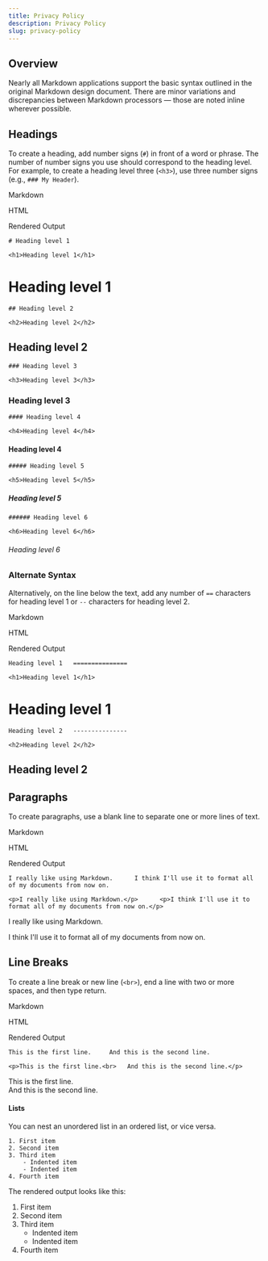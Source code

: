 ```yaml
---
title: Privacy Policy
description: Privacy Policy
slug: privacy-policy
---
```


## Overview[](#overview)

Nearly all Markdown applications support the basic syntax outlined in the original Markdown design document. There are minor variations and discrepancies between Markdown processors — those are noted inline wherever possible.

## Headings[](#headings)

To create a heading, add number signs (`#`) in front of a word or phrase. The number of number signs you use should correspond to the heading level. For example, to create a heading level three (`<h3>`), use three number signs (e.g., `### My Header`).

Markdown

HTML

Rendered Output

`# Heading level 1`

`<h1>Heading level 1</h1>`

# Heading level 1

`## Heading level 2`

`<h2>Heading level 2</h2>`

## Heading level 2

`### Heading level 3`

`<h3>Heading level 3</h3>`

### Heading level 3

`#### Heading level 4`

`<h4>Heading level 4</h4>`

#### Heading level 4

`##### Heading level 5`

`<h5>Heading level 5</h5>`

##### Heading level 5

`###### Heading level 6`

`<h6>Heading level 6</h6>`

###### Heading level 6

### Alternate Syntax[](#alternate-syntax)

Alternatively, on the line below the text, add any number of `==` characters for heading level 1 or `--` characters for heading level 2.

Markdown

HTML

Rendered Output

`Heading level 1   ===============`

`<h1>Heading level 1</h1>`

# Heading level 1

`Heading level 2   ---------------`

`<h2>Heading level 2</h2>`

## Heading level 2

## Paragraphs[](#paragraphs-1)

To create paragraphs, use a blank line to separate one or more lines of text.

Markdown

HTML

Rendered Output

`I really like using Markdown.      I think I'll use it to format all of my documents from now on.`

`<p>I really like using Markdown.</p>      <p>I think I'll use it to format all of my documents from now on.</p>`

I really like using Markdown.

I think I'll use it to format all of my documents from now on.

## Line Breaks[](#line-breaks)

To create a line break or new line (`<br>`), end a line with two or more spaces, and then type return.

Markdown

HTML

Rendered Output

`This is the first line.     And this is the second line.`

`<p>This is the first line.<br>   And this is the second line.</p>`

This is the first line.  
And this is the second line.

#### Lists[](#lists)

You can nest an unordered list in an ordered list, or vice versa.

    1. First item
    2. Second item
    3. Third item
        - Indented item
        - Indented item
    4. Fourth item
    

The rendered output looks like this:

1.  First item
2.  Second item
3.  Third item
    *   Indented item
    *   Indented item
4.  Fourth item

